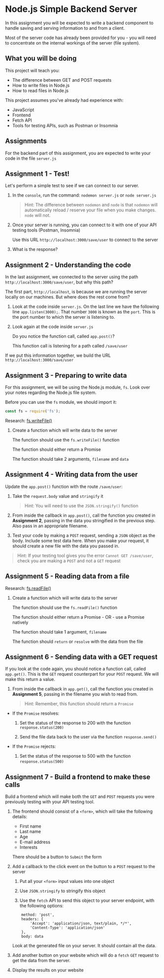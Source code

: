 # Node.js Simple Backend Server

In this assignment you will be expected to write a backend component to handle saving and serving information to and from a client.

Most of the server code has already been provided for you - you will need to concentrate on the internal workings of the server (file system).

## What you will be doing

This project will teach you:

- The difference between GET and POST requests
- How to write files in Node.js
- How to read files in Node.js

This project assumes you've already had experience with:

- JavaScript
- Frontend
- Fetch API
- Tools for testing APIs, such as Postman or Insomnia

## Assignments

For the backend part of this assignment, you are expected to write your code in the file `server.js`

## Assignment 1 - Test!

Let's perform a simple test to see if we can connect to our server.

1. In the `console`, run the command:
    `nodemon server.js` or `node server.js`
    
    > Hint: The difference between `nodemon` and `node` is that `nodemon` will automatically reload / reserve your file when you make changes. `node` will not.

2. Once your server is running, you can connect to it with one of your API testing tools (Postman, Insomnia)

    Use this URL `http://localhost:3000/save/user` to connect to the server

3. What is the response?

## Assignment 2 - Understanding the code

In the last assignment, we connected to the server using the path `http://localhost:3000/save/user`, but why this path?

The first part, `http://localhost`, is because we are running the server locally on our machines. But where does the rest come from?

1. Look at the code inside `server.js`. On the last line we have the following line `app.listen(3000);`. That number `3000` is known as the `port`. This is the port number to which the server is listening to.

2. Look again at the code inside `server.js`
    
    Do you notice the function call, called `app.post()`?
    
    This function call is listening for a path called `/save/user`
    
If we put this information together, we build the URL `http://localhost:3000/save/user`

## Assignment 3 - Preparing to write data

For this assignment, we will be using the Node.js module, `fs`. Look over your notes regarding the Node.js file system.

Before you can use the `fs` module, we should import it:

```js
const fs = require('fs');
```

Research: [fs.writeFile()](https://www.geeksforgeeks.org/node-js-fs-writefile-method/?ref=lbp)

1. Create a function which will write data to the server

    The function should use the `fs.writeFile()` function
    
    The function should either return a Promise
    
    The function should take 2 arguments, `filename` and `data`

## Assignment 4 - Writing data from the user

Update the `app.post()` function with the route `/save/user`:
 
 1. Take the `request.body` value and `stringify` it
 
    > Hint: You will need to use the `JSON.stringify()` function

2. From inside the callback in `app.post()`, call the function you created in **Assignment 2**, passing in the data you stringified in the previous step. Also pass in an appropriate filename.

3. Test your code by making a `POST` request, sending a `JSON` object as the body. Include some test data here. When you make your request, it should create a new file with the data you passed in.

> Hint: If your testing tool gives you the error `Cannot GET /save/user`, check you are making a `POST` and not a `GET` request

## Assignment 5 - Reading data from a file

Research: [fs.readFile()](https://www.geeksforgeeks.org/node-js-fs-readfile-method/)

1. Create a function which will write data to the server

    The function should use the `fs.readFile()` function
    
    The function should either return a Promise - OR - use a Promise natively
    
    The function should take 1 argument, `filename`
    
    The function should `return` or `resolve` with the data from the file

## Assignment 6 - Sending data with a GET request

If you look at the code again, you should notice a function call, called `app.get()`. This is the `GET` request counterpart for your `POST` request. We will make this return a value.

1. From inside the callback in `app.get()`, call the function you created in **Assignment 5**, passing in the filename you wish to read from.

    > Hint: Remember, this function should return a `Promise`

- If the `Promise` resolves:
    
    1. Set the status of the response to 200 with the function `response.status(200)`
    
    2. Send the file data back to the user via the function `response.send()`
    
- If the `Promise` rejects:

    1. Set the status of the response to 500 with the function `response.status(500)`

## Assignment 7 - Build a frontend to make these calls

Build a frontend which will make both the `GET` and `POST` requests you were previously testing with your API testing tool.

1. The frontend should consist of a `<form>`, which will take the following details:

    - First name
    - Last name
    - Age
    - E-mail address
    - Interests
    
    There should be a button to `Submit` the form
     
2. Add a callback to the click event on the button to a `POST` request to the server

    1. Put all your `<form>` input values into one object 

    2. Use `JSON.stringify` to stringify this object
    
    3. Use the `fetch` API to send this object to your server endpoint, with the following options:
    
    ```
        method: 'post',
        headers: {
            'Accept': 'application/json, text/plain, */*',
            'Content-Type': 'application/json'
        },
        body: data
   ```
    
    Look at the generated file on your server. It should contain all the data.
    
3. Add another button on your website which will do a `fetch` `GET` request to get the data from the server.

4. Display the results on your website